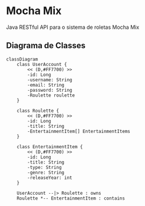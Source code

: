 # Mocha Mix
Java RESTful API para o sistema de roletas Mocha Mix

## Diagrama de Classes

```mermaid
classDiagram
    class UserAccount {
        << (D,#FF7700) >>
        -id: Long
        -username: String
        -email: String
        -password: String
        -Roulette roulette
    }

    class Roulette {
        << (D,#FF7700) >>
        -id: Long
        -title: String
        -EntertainmentItem[] EntertainmentItems
    }

    class EntertainmentItem {
        << (D,#FF7700) >>
        -id: Long
        -title: String
        -type: String
        -genre: String
        -releaseYear: int
    }

    UserAccount --|> Roulette : owns
    Roulette *-- EntertainmentItem : contains
```
